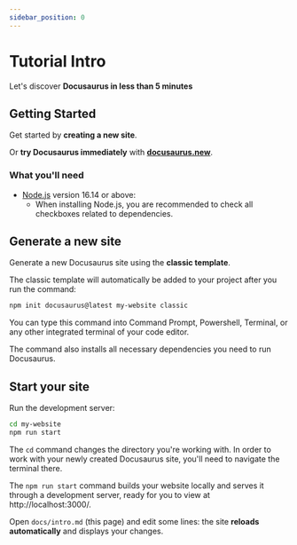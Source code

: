 ```yaml
---
sidebar_position: 0
---
```


# Tutorial Intro

Let's discover **Docusaurus in less than 5 minutes**


## Getting Started

Get started by **creating a new site**.

Or **try Docusaurus immediately** with **[docusaurus.new](https://docusaurus.new)**.

### What you'll need

- [Node.js](https://nodejs.org/en/download/) version 16.14 or above:
  - When installing Node.js, you are recommended to check all checkboxes related to dependencies.

## Generate a new site

Generate a new Docusaurus site using the **classic template**.

The classic template will automatically be added to your project after you run the command:

```bash
npm init docusaurus@latest my-website classic
```

You can type this command into Command Prompt, Powershell, Terminal, or any other integrated terminal of your code editor.

The command also installs all necessary dependencies you need to run Docusaurus.

## Start your site

Run the development server:

```bash
cd my-website
npm run start
```

The `cd` command changes the directory you're working with. In order to work with your newly created Docusaurus site, you'll need to navigate the terminal there.

The `npm run start` command builds your website locally and serves it through a development server, ready for you to view at http://localhost:3000/.

Open `docs/intro.md` (this page) and edit some lines: the site **reloads automatically** and displays your changes.
